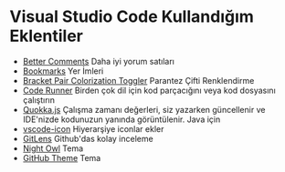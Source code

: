 # Visual Studio Code Kullandığım Eklentiler

- [Better Comments](https://marketplace.visualstudio.com/items?itemName=aaron-bond.better-comments) Daha iyi yorum satıları
- [Bookmarks](https://marketplace.visualstudio.com/items?itemName=alefragnani.Bookmarks) Yer İmleri
- [Bracket Pair Colorization Toggler](https://marketplace.visualstudio.com/items?itemName=dzhavat.bracket-pair-toggler) Parantez Çifti Renklendirme
- [Code Runner](https://marketplace.visualstudio.com/items?itemName=formulahendry.code-runner) Birden çok dil için kod parçacığını veya kod dosyasını çalıştırın
- [Quokka.js](https://marketplace.visualstudio.com/items?itemName=WallabyJs.quokka-vscode) Çalışma zamanı değerleri, siz yazarken güncellenir ve IDE'nizde kodunuzun yanında görüntülenir. Java için
- [vscode-icon](https://marketplace.visualstudio.com/items?itemName=vscode-icons-team.vscode-icons) Hiyerarşiye iconlar ekler
- [GitLens](https://marketplace.visualstudio.com/items?itemName=eamodio.gitlens) Github'das kolay inceleme
- [Night Owl](https://marketplace.visualstudio.com/items?itemName=sdras.night-owl) Tema
- [GitHub Theme](https://marketplace.visualstudio.com/items?itemName=GitHub.github-vscode-theme) Tema

